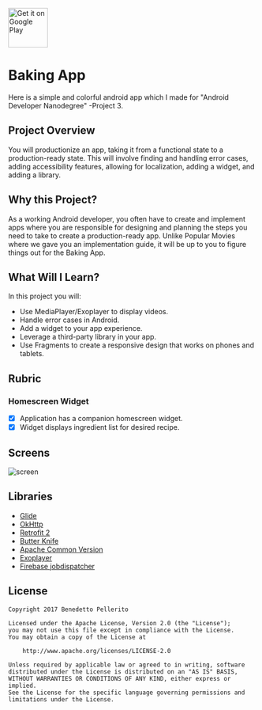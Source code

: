 
<a style="margin-bottom: 0;" 
	href='https://play.google.com/store/apps/details?id=it.instantapps.bakingapp'>
	<img alt='Get it on Google Play' 
	src='https://play.google.com/intl/en_us/badges/images/generic/en_badge_web_generic.png' height="80px"/>
</a>


# Baking App

Here is a simple and colorful android app which I made for "Android Developer Nanodegree" -Project 3.

## Project Overview
You will productionize an app, taking it from a functional state to a production-ready state. This will involve finding and handling error cases, adding accessibility features, allowing for localization, adding a widget, and adding a library.

## Why this Project?
As a working Android developer, you often have to create and implement apps where you are responsible for designing and planning the steps you need to take to create a production-ready app. Unlike Popular Movies where we gave you an implementation guide, it will be up to you to figure things out for the Baking App.

## What Will I Learn?
In this project you will:
* Use MediaPlayer/Exoplayer to display videos.
* Handle error cases in Android.
* Add a widget to your app experience.
* Leverage a third-party library in your app.
* Use Fragments to create a responsive design that works on phones and tablets.

## Rubric
<!--
### General App Usage
- [x] App should display recipes from provided network resource.
- [x] App should allow navigation between individual recipes and recipe steps.
- [x] App uses RecyclerView and can handle recipe steps that include videos or images.
- [x] App conforms to common standards found in the Android Nanodegree General Project Guidelines.
-->
<!--
### Components and Libraries
- [x] Application uses Master Detail Flow to display recipe steps and navigation between them.
- [x] Application uses Exoplayer to display videos.
- [x] Application properly initializes and releases video assets when appropriate.
- [x] Application should properly retrieve media assets from the provided network links. It should properly handle network requests.
- [x] Application makes use of Espresso to test aspects of the UI.
- [x] Application sensibly utilizes a third-party library to enhance the app's features. That could be helper library to interface with Content Providers if you choose to store the recipes, a UI binding library to avoid writing findViewById a bunch of times, or something similar.
-->
### Homescreen Widget
- [x] Application has a companion homescreen widget.
- [x] Widget displays ingredient list for desired recipe.

## Screens

![screen](https://github.com/benepell/BakingAppProject3/blob/master/images/poster.png)

## Libraries

* [Glide](https://github.com/bumptech/glide)
* [OkHttp](https://github.com/square/okhttp)
* [Retrofit 2](https://square.github.io/retrofit/)
* [Butter Knife](https://jakewharton.github.io/butterknife/)
* [Apache Common Version](http://commons.apache.org/)
* [Exoplayer](https://github.com/google/ExoPlayer/)
* [Firebase jobdispatcher ](https://github.com/firebase/firebase-jobdispatcher-android/)


## License

    Copyright 2017 Benedetto Pellerito

    Licensed under the Apache License, Version 2.0 (the "License");
    you may not use this file except in compliance with the License.
    You may obtain a copy of the License at

        http://www.apache.org/licenses/LICENSE-2.0

    Unless required by applicable law or agreed to in writing, software
    distributed under the License is distributed on an "AS IS" BASIS,
    WITHOUT WARRANTIES OR CONDITIONS OF ANY KIND, either express or implied.
    See the License for the specific language governing permissions and
    limitations under the License.
